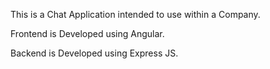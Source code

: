 This is a Chat Application intended to use within a Company.

Frontend is Developed using Angular.

Backend is Developed using Express JS.
